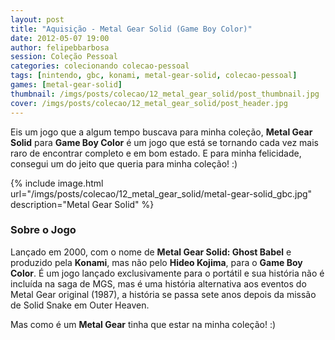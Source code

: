 ```yaml
---
layout: post
title: "Aquisição - Metal Gear Solid (Game Boy Color)"
date: 2012-05-07 19:00
author: felipebbarbosa
session: Coleção Pessoal
categories: colecionando colecao-pessoal
tags: [nintendo, gbc, konami, metal-gear-solid, colecao-pessoal]
games: [metal-gear-solid]
thumbnail: /imgs/posts/colecao/12_metal_gear_solid/post_thumbnail.jpg
cover: /imgs/posts/colecao/12_metal_gear_solid/post_header.jpg
---
```


Eis um jogo que a algum tempo buscava para minha coleção, **Metal Gear Solid** para **Game Boy Color** é um jogo que está se tornando cada vez mais raro de encontrar completo e em bom estado. E para minha felicidade, consegui um do jeito que queria para minha coleção! :)

<!--more-->

{% include image.html url="/imgs/posts/colecao/12_metal_gear_solid/metal-gear-solid_gbc.jpg" description="Metal Gear Solid" %}

### Sobre o Jogo

Lançado em 2000, com o nome de **Metal Gear Solid: Ghost Babel** e produzido pela **Konami**, mas não pelo **Hideo Kojima**, para o **Game Boy Color**. É um jogo lançado exclusivamente para o portátil e sua história não é incluída na saga de MGS, mas é uma história alternativa aos eventos do Metal Gear original (1987), a história se passa sete anos depois da missão de Solid Snake em Outer Heaven.

Mas como é um **Metal Gear** tinha que estar na minha coleção! :)
